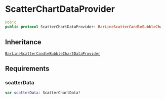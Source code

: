 # ScatterChartDataProvider

``` swift
@objc
public protocol ScatterChartDataProvider: BarLineScatterCandleBubbleChartDataProvider
```

## Inheritance

[`BarLineScatterCandleBubbleChartDataProvider`](/BarLineScatterCandleBubbleChartDataProvider)

## Requirements

### scatterData

``` swift
var scatterData: ScatterChartData? 
```
